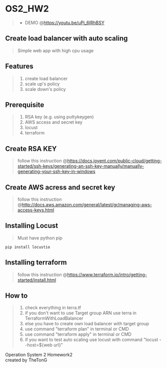 # OS2_HW2
  
> - DEMO @https://youtu.be/uPj_6IRhBSY
  
## Create load balancer with auto scaling
> Simple web app with high cpu usage
  
## Features
> 1. create load balancer  
> 2. scale up's policy  
> 3. scale down's policy  
  
## Prerequisite  
> 1. RSA key (e.g. using puttykeygen)  
> 2. AWS access and secret key  
> 3. locust  
> 4. terraform  
  
## Create RSA KEY
>  follow this instruction @https://docs.joyent.com/public-cloud/getting-started/ssh-keys/generating-an-ssh-key-manually/manually-generating-your-ssh-key-in-windows
  
## Create AWS acress and secret key
>  follow this instruction @http://docs.aws.amazon.com/general/latest/gr/managing-aws-access-keys.html
  
## Installing Locust
>  Must have python pip
```
pip install locustio
```
  
## Installing terraform
> follow this instruction @https://www.terraform.io/intro/getting-started/install.html
  
## How to
> 1. check everything in terra.tf  
> 2. if you don't want to use Target group ARN use terra in TerraformWithLoadBalancer  
> 3. else you have to create own load balancer with target group  
> 4. use command "terraform plan" in terminal or CMD  
> 5. use command "terraform apply" in terminal or CMD  
> 6. if you want to test auto scaling use locust with command "locust --host=${web url}"  
  
  
Operation System 2 Homework2  
created by TheTonG
